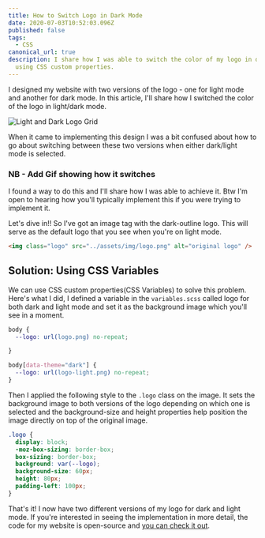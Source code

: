```yaml
---
title: How to Switch Logo in Dark Mode
date: 2020-07-03T10:52:03.096Z
published: false
tags:
  - CSS
canonical_url: true
description: I share how I was able to switch the color of my logo in dark mode
  using CSS custom properties.
---
```

I designed my website with two versions of the logo - one for light mode and another for dark mode. In this article, I'll share how I switched the color of the logo in light/dark mode.

![Light and Dark Logo Grid](/images/uploads/logos.png)

When it came to implementing this design I was a bit confused about how to go about switching between these two versions when either dark/light mode is selected.

### NB - Add Gif showing how it switches

I found a way to do this and I'll share how I was able to achieve it. Btw I'm open to hearing how you'll typically implement this if you were trying to implement it.

Let's dive in!! So I've got an image tag with the dark-outline logo. This will serve as the default logo that you see when you're on light mode.

```html
<img class="logo" src="../assets/img/logo.png" alt="original logo" />
```

## Solution: Using CSS Variables

We can use CSS custom properties(CSS Variables) to solve this problem. Here's what I did, I defined a variable in the `variables.scss` called logo for both dark and light mode and set it as the background image which you'll see in a moment.

```css
body {
  --logo: url(logo.png) no-repeat;

}

body[data-theme="dark"] {
  --logo: url(logo-light.png) no-repeat;
}
```

Then I applied the following style to the `.logo` class on the image. It sets the background image to both versions of the logo depending on which one is selected and the background-size and height properties help position the image directly on top of the original image.

```css
.logo {
  display: block;
  -moz-box-sizing: border-box;
  box-sizing: border-box;
  background: var(--logo);
  background-size: 60px;
  height: 80px;
  padding-left: 100px;
}
```

That's it! I now have two different versions of my logo for dark and light mode.  If you're interested in seeing the implementation in more detail, the code for my website is open-source and [you can check it out](https://github.com/lauragift21/giftegwuenu.dev/blob/master/src/components/Nav.vue).